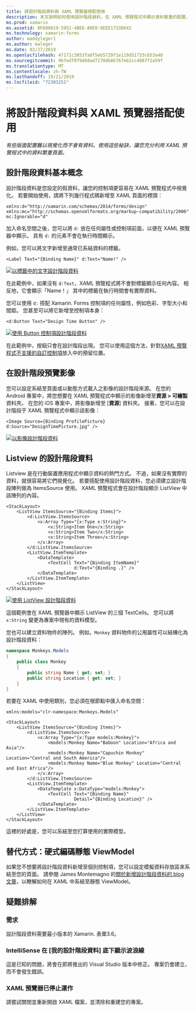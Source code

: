 ```yaml
---
title: 將設計階段資料與 XAML 預覽器搭配使用
description: 本文說明如何使用設計階段資料，在 XAML 預覽程式中顯示資料繁重的配置，而不需要執行您的應用程式。
ms.prod: xamarin
ms.assetid: 0F608019-5951-4BE6-80E0-9EEE1733D642
ms.technology: xamarin-forms
author: maddyleger1
ms.author: maleger
ms.date: 03/27/2019
ms.openlocfilehash: 47171c3853fa8f5eb572971e119d51733cb53a40
ms.sourcegitcommit: 9bfedf07940dad7270db86767eb2cc4007f2a59f
ms.translationtype: MT
ms.contentlocale: zh-TW
ms.lasthandoff: 10/21/2019
ms.locfileid: "72303251"
---
```

# <a name="use-design-time-data-with-the-xaml-previewer"></a>將設計階段資料與 XAML 預覽器搭配使用

_有些版面配置難以視覺化而不會有資料。使用這些秘訣，讓您充分利用 XAML 預覽程式中的資料繁重頁面。_

## <a name="design-time-data-basics"></a>設計階段資料基本概念

設計階段資料是您設定的假資料，讓您的控制項更容易在 XAML 預覽程式中視覺化。 若要開始使用，請將下列幾行程式碼新增至 XAML 頁面的標頭：

```xaml
xmlns:d="http://xamarin.com/schemas/2014/forms/design"
xmlns:mc="http://schemas.openxmlformats.org/markup-compatibility/2006"
mc:Ignorable="d"
```

加入命名空間之後，您可以將 `d:` 放在任何屬性或控制項前面，以便在 XAML 預覽器中顯示。 具有 `d:` 的元素不會在執行時間顯示。

例如，您可以將文字新增至通常已系結資料的標籤。

```xaml
<Label Text="{Binding Name}" d:Text="Name!" />
```

[![以標籤中的文字設計階段資料](xaml-previewer-images/designtimedata-label-sm.png "以文字加上標籤的設計階段資料")](xaml-previewer-images/designtimedata-label-lg.png#lightbox)

在此範例中，如果沒有 `d:Text`，XAML 預覽程式將不會對標籤顯示任何內容。 相反地，它會顯示「Name！」 其中的標籤在執行時間會有實際資料。

您可以使用 `d:` 搭配 Xamarin. Forms 控制項的任何屬性，例如色彩、字型大小和間距。 您甚至可以將它新增至控制項本身：

```xaml
<d:Button Text="Design Time Button" />
```

[![使用 Button 控制項設計階段資料](xaml-previewer-images/designtimedata-controls-sm.png "使用 Button 控制項設計階段資料")](xaml-previewer-images/designtimedata-controls-lg.png#lightbox)

在此範例中，按鈕只會在設計階段出現。 您可以使用這個方法，針對[XAML 預覽程式不支援的自訂控制項](render-custom-controls.md)放入中的預留位置。

## <a name="preview-images-at-design-time"></a>在設計階段預覽影像

您可以設定系結至頁面或以動態方式載入之影像的設計階段來源。 在您的 Android 專案中，將您想要在 XAML 預覽程式中顯示的影像新增至**資源 > 可繪製**資料夾。 在您的 iOS 專案中，將影像新增至 [**資源**] 資料夾。 接著，您可以在設計階段于 XAML 預覽程式中顯示該影像：

```xaml
<Image Source={Binding ProfilePicture} d:Source="DesignTimePicture.jpg" />
```

[![以影像設計階段資料](xaml-previewer-images/designtimedata-image-sm.png "使用 iamges 設計階段資料")](xaml-previewer-images/designtimedata-image-lg.png#lightbox)

## <a name="design-time-data-for-listviews"></a>Listview 的設計階段資料

Listview 是在行動裝置應用程式中顯示資料的熱門方式。 不過，如果沒有實際的資料，就很容易將它們視覺化。 若要搭配使用設計階段資料，您必須建立設計階段陣列做為 ItemsSource 使用。 XAML 預覽程式會在設計階段顯示 ListView 中該陣列的內容。

```xaml
<StackLayout>
    <ListView ItemsSource="{Binding Items}">
        <d:ListView.ItemsSource>
            <x:Array Type="{x:Type x:String}">
                <x:String>Item One</x:String>
                <x:String>Item Two</x:String>
                <x:String>Item Three</x:String>
            </x:Array>
        </d:ListView.ItemsSource>
        <ListView.ItemTemplate>
            <DataTemplate>
                <TextCell Text="{Binding ItemName}"
                          d:Text="{Binding .}" />
            </DataTemplate>
        </ListView.ItemTemplate>
    </ListView>
</StackLayout>
```

[![使用 ListView 設計階段資料](xaml-previewer-images/designtimedata-itemssource-sm.png "使用 ListView 設計階段資料")](xaml-previewer-images/designtimedata-itemssource-lg.png#lightbox)

這個範例會在 XAML 預覽器中顯示 ListView 的三個 TextCells。 您可以將 `x:String` 變更為專案中現有的資料模型。

您也可以建立資料物件的陣列。 例如，`Monkey` 資料物件的公用屬性可以結構化為設計階段資料：

```csharp
namespace Monkeys.Models
{
    public class Monkey
    {
        public string Name { get; set; }
        public string Location { get; set; }
    }
}
```

若要在 XAML 中使用類別，您必須在根節點中匯入命名空間：

```xaml
xmlns:models="clr-namespace:Monkeys.Models"
```

```xaml
<StackLayout>
    <ListView ItemsSource="{Binding Items}">
        <d:ListView.ItemsSource>
            <x:Array Type="{x:Type models:Monkey}">
                <models:Monkey Name="Baboon" Location="Africa and Asia"/>
                <models:Monkey Name="Capuchin Monkey" Location="Central and South America"/>
                <models:Monkey Name="Blue Monkey" Location="Central and East Africa"/>
            </x:Array>
        </d:ListView.ItemsSource>
        <ListView.ItemTemplate>
            <DataTemplate x:DataType="models:Monkey">
                <TextCell Text="{Binding Name}"
                          Detail="{Binding Location}" />
            </DataTemplate>
        </ListView.ItemTemplate>
    </ListView>
</StackLayout>
```

這裡的好處是，您可以系結至您打算使用的實際模型。

## <a name="alternative-hardcode-a-static-viewmodel"></a>替代方式：硬式編碼靜態 ViewModel

如果您不想要將設計階段資料新增至個別控制項，您可以設定模擬資料存放區來系結至您的頁面。 請參閱 James Montemagno 的[關於新增設計階段資料的 blog 文章](https://montemagno.com/xamarin-forms-design-time-data-tips-best-practices/)，以瞭解如何在 XAML 中系結至靜態 ViewModel。

## <a name="troubleshooting"></a>疑難排解

### <a name="requirements"></a>需求

設計階段資料需要最小版本的 Xamarin. 表單3.6。

### <a name="intellisense-shows-squiggly-lines-under-my-design-time-data"></a>IntelliSense 在 [我的設計階段資料] 底下顯示波浪線

這是已知的問題，將會在即將推出的 Visual Studio 版本中修正。 專案仍會建立，而不會發生錯誤。

### <a name="the-xaml-previewer-stopped-working"></a>XAML 預覽器已停止運作

請嘗試關閉並重新開啟 XAML 檔案，並清除和重建您的專案。
